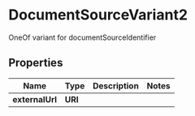 

# DocumentSourceVariant2

OneOf variant for documentSourceIdentifier

## Properties

| Name | Type | Description | Notes |
|------------ | ------------- | ------------- | -------------|
|**externalUrl** | **URI** |  |  |




